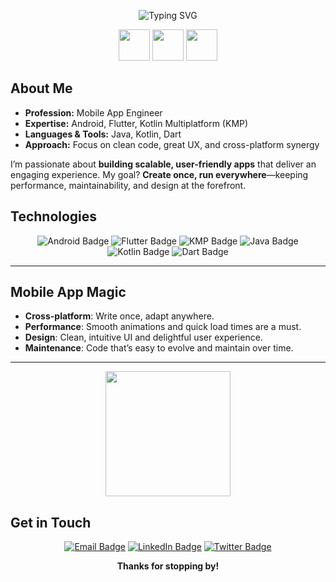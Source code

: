 <p align="center">
  <img src="https://readme-typing-svg.herokuapp.com?size=20&duration=5000&color=b2cafe&center=true&vCenter=true&lines=Hey+there,+I'm+Partha!;Mobile+App+Engineer;Expert+in+Android%2C+Flutter%2C+KMP" alt="Typing SVG">
</p>

<p align="center">
      <img src="https://user-images.githubusercontent.com/74038190/216120974-24a76b31-7f39-41f1-a38f-b3c1377cc612.png" width="50px" />
  <img src="https://raw.githubusercontent.com/Tarikul-Islam-Anik/Animated-Fluent-Emojis/master/Emojis/People%20with%20professions/Man%20Technologist%20Light%20Skin%20Tone.png" width="50px" />
    <img src="https://user-images.githubusercontent.com/74038190/216122041-518ac897-8d92-4c6b-9b3f-ca01dcaf38ee.png" width="50px" />
</p>


## About Me
- **Profession:** Mobile App Engineer  
- **Expertise:** Android, Flutter, Kotlin Multiplatform (KMP)  
- **Languages & Tools:** Java, Kotlin, Dart  
- **Approach:** Focus on clean code, great UX, and cross-platform synergy

I’m passionate about **building scalable, user-friendly apps** that deliver an engaging experience. My goal? **Create once, run everywhere**—keeping performance, maintainability, and design at the forefront.





## Technologies
<p align="center">
  <img src="https://img.shields.io/badge/Android-3DDC84?style=for-the-badge&logo=android&logoColor=white" alt="Android Badge"/>

  <img src="https://img.shields.io/badge/Flutter-02569B?style=for-the-badge&logo=flutter&logoColor=white" alt="Flutter Badge"/>
  <img src="https://img.shields.io/badge/Kotlin%20Multiplatform-7F52FF?style=for-the-badge&logo=kotlin&logoColor=white" alt="KMP Badge"/>
  <img src="https://img.shields.io/badge/Java-ED8B00?style=for-the-badge&logo=java&logoColor=white" alt="Java Badge"/>
  <img src="https://img.shields.io/badge/Kotlin-0095D5?style=for-the-badge&logo=kotlin&logoColor=white" alt="Kotlin Badge"/>
  <img src="https://img.shields.io/badge/Dart-0175C2?style=for-the-badge&logo=dart&logoColor=white" alt="Dart Badge"/>
</p>


---
## Mobile App Magic
- **Cross-platform**: Write once, adapt anywhere.
- **Performance**: Smooth animations and quick load times are a must.
- **Design**: Clean, intuitive UI and delightful user experience.
- **Maintenance**: Code that’s easy to evolve and maintain over time.
---

<p align="center">
  <img src="https://user-images.githubusercontent.com/74038190/229223263-cf2e4b07-2615-4f87-9c38-e37600f8381a.gif" width="200px" />
</p>


## Get in Touch 
<p align="center">
  <a href="mailto:rps.parthasarathi@gmail.com"><img src="https://img.shields.io/badge/Email-D14836?style=for-the-badge&logo=gmail&logoColor=white" alt="Email Badge"/></a>
  <a href="https://linkedin.com/in/parthasarathi04"><img src="https://img.shields.io/badge/LinkedIn-%230077B5.svg?style=for-the-badge&logo=linkedin&logoColor=white" alt="LinkedIn Badge"/></a>
  <a href="https://twitter.com/username"><img src="https://img.shields.io/badge/Twitter-%231DA1F2.svg?style=for-the-badge&logo=twitter&logoColor=white" alt="Twitter Badge"/></a>
</p>

<p align="center">
  <b>Thanks for stopping by!</b>
</p>
